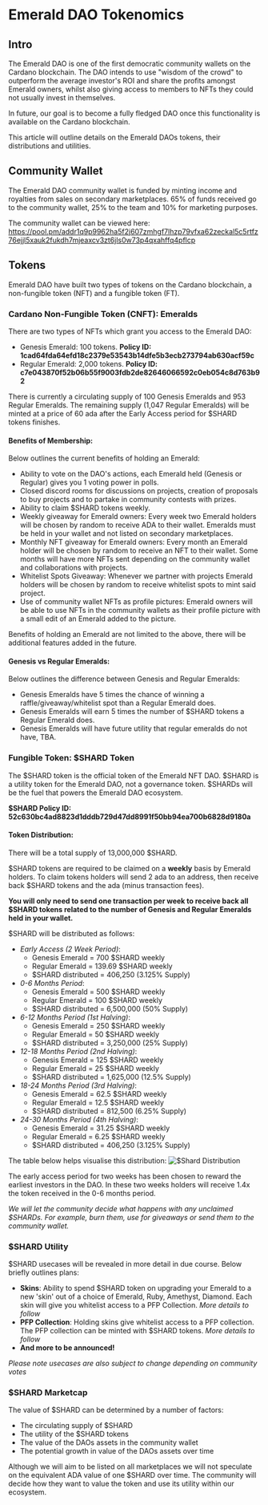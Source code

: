 # Emerald DAO Tokenomics

## Intro
The Emerald DAO is one of the first democratic community wallets on the Cardano blockchain. The DAO intends to use "wisdom of the crowd" to outperform the average investor's ROI and share the profits amongst Emerald owners, whilst also giving access to members to NFTs they could not usually invest in themselves. 

In future, our goal is to become a fully fledged DAO once this functionality is available on the Cardano blockchain.

This article will outline details on the Emerald DAOs tokens, their distributions and utilities.

## Community Wallet
The Emerald DAO community wallet is funded by minting income and royalties from sales on secondary marketplaces. 65% of funds received go to the community wallet, 25% to the team and 10% for marketing purposes.

The community wallet can be viewed here: https://pool.pm/addr1q9p9962ha5f2j607zmhgf7lhzp79vfxa62zeckal5c5rtfz76ejjl5xauk2fukdh7mjeaxcv3zt6jls0w73p4qxahffq4pflcp

## Tokens
Emerald DAO have built two types of tokens on the Cardano blockchain, a non-fungible token (NFT) and a fungible token (FT).

### Cardano Non-Fungible Token (CNFT): Emeralds
There are two types of NFTs which grant you access to the Emerald DAO:
 * Genesis Emerald: 100 tokens. **Policy ID: 1cad64fda64efd18c2379e53543b14dfe5b3ecb273794ab630acf59c**
 * Regular Emerald: 2,000 tokens.   **Policy ID: c7e043870f52b06b55f9003fdb2de82646066592c0eb054c8d763b92**

There is currently a circulating supply of 100 Genesis Emeralds and 953 Regular Emeralds. The remaining supply (1,047 Regular Emeralds) will be minted at a price of 60 ada after the Early Access period for $SHARD tokens finishes.

#### Benefits of Membership:
Below outlines the current benefits of holding an Emerald:
   * Ability to vote on the DAO's actions, each Emerald held (Genesis or Regular) gives you 1 voting power in polls.
   * Closed discord rooms for discussions on projects, creation of proposals to buy projects and to partake in community contests with prizes.
   * Ability to claim $SHARD tokens weekly.
   * Weekly giveaway for Emerald owners: Every week two Emerald holders will be chosen by random to receive ADA to their wallet. Emeralds must be held in your wallet and not listed on secondary marketplaces.
   * Monthly NFT giveaway for Emerald owners: Every month an Emerald holder will be chosen by random to receive an NFT to their wallet. Some months will have more NFTs sent depending on the community wallet and collaborations with projects.
   * Whitelist Spots Giveaway: Whenever we partner with projects Emerald holders will be chosen by random to receive whitelist spots to mint said project.
   * Use of community wallet NFTs as profile pictures: Emerald owners will be able to use NFTs in the community wallets as their profile picture with a small edit of an Emerald added to the picture.

Benefits of holding an Emerald are not limited to the above, there will be additional features added in the future.

#### Genesis vs Regular Emeralds:
Below outlines the difference between Genesis and Regular Emeralds:
  * Genesis Emeralds have 5 times the chance of winning a raffle/giveaway/whitelist spot than a Regular Emerald does.
  * Genesis Emeralds will earn 5 times the number of $SHARD tokens a Regular Emerald does. 
  * Genesis Emeralds will have future utility that regular emeralds do not have, TBA.

### Fungible Token: $SHARD Token
The $SHARD token is the official token of the Emerald NFT DAO. $SHARD is a utility token for the Emerald DAO, not a governance token. $SHARDs will be the fuel that powers the Emerald DAO ecosystem.

**$SHARD Policy ID: 52c630bc4ad8823d1dddb729d47dd8991f50bb94ea700b6828d9180a**

#### Token Distribution:
There will be a total supply of 13,000,000 $SHARD.

$SHARD tokens are required to be claimed on a **weekly** basis by Emerald holders.
To claim tokens holders will send 2 ada to an address, then receive back $SHARD tokens and the ada (minus transaction fees).

**You will only need to send one transaction per week to receive back all $SHARD tokens related to the number of Genesis and Regular Emeralds held in your wallet.**

$SHARD will be distributed as follows:
 * *Early Access (2 Week Period)*:
    * Genesis Emerald = 700 $SHARD weekly
    * Regular Emerald = 139.69 $SHARD weekly
    * $SHARD distributed = 406,250 (3.125% Supply)
 * *0-6 Months Period*:
    * Genesis Emerald = 500 $SHARD weekly
    * Regular Emerald = 100 $SHARD weekly
    * $SHARD distributed = 6,500,000 (50% Supply)
 * *6-12 Months Period (1st Halving)*:
    * Genesis Emerald = 250 $SHARD weekly
    * Regular Emerald = 50 $SHARD weekly
    * $SHARD distributed = 3,250,000 (25% Supply)
 * *12-18 Months Period (2nd Halving)*: 
    * Genesis Emerald = 125 $SHARD weekly
    * Regular Emerald = 25 $SHARD weekly
    * $SHARD distributed = 1,625,000 (12.5% Supply)
 * *18-24 Months Period (3rd Halving)*: 
    * Genesis Emerald = 62.5 $SHARD weekly
    * Regular Emerald = 12.5 $SHARD weekly
    * $SHARD distributed = 812,500 (6.25% Supply)
 * *24-30 Months Period (4th Halving)*: 
    * Genesis Emerald = 31.25 $SHARD weekly
    * Regular Emerald = 6.25 $SHARD weekly
    * $SHARD distributed = 406,250 (3.125% Supply)

The table below helps visualise this distribution:
![$Shard Distribution](https://user-images.githubusercontent.com/99878273/155595419-705716f9-b4f7-4dab-88ac-a42b1227dc65.png)

The early access period for two weeks has been chosen to reward the earliest investors in the DAO. In these two weeks holders will receive 1.4x the token received in the 0-6 months period.

*We will let the community decide what happens with any unclaimed $SHARDs. For example, burn them, use for giveaways or send them to the community wallet.*

### $SHARD Utility
$SHARD usecases will be revealed in more detail in due course. Below briefly outlines plans:

 * **Skins**: Ability to spend $SHARD token on upgrading your Emerald to a new 'skin' out of a choice of Emerald, Ruby, Amethyst, Diamond. Each skin will give you whitelist access to a PFP Collection. *More details to follow*
 * **PFP Collection**: Holding skins give whitelist access to a PFP collection. The PFP collection can be minted with $SHARD tokens. *More details to follow*
 * **And more to be announced!**

*Please note usecases are also subject to change depending on community votes*

### $SHARD Marketcap
The value of $SHARD can be determined by a number of factors:
  * The circulating supply of $SHARD
  * The utility of the $SHARD tokens
  * The value of the DAOs assets in the community wallet
  * The potential growth in value of the DAOs assets over time

Although we will aim to be listed on all marketplaces we will not speculate on the equivalent ADA value of one $SHARD over time. The community will decide how they want to value the token and use its utility within our ecosystem.
